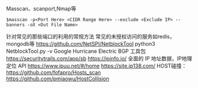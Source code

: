 Masscan、scanport,Nmap等
```
$masscan -p<Port Here> <CIDR Range Here> --exclude <Exclude IP> --banners -oX <Out File Name>
```

针对常见的那些端口的利用的常规方法
常见的未授权访问的服务如redis，mongodb等
https://github.com/NetSPI/NetblockTool 
  python3 NetblockTool.py -v Google
Hurricane Electric BGP 工具包
https://securitytrails.com/app/sb
https://ipinfo.io/  全面的 IP 地址数据，IP地理定位 API
https://www.ipuu.net/#/home
https://site.ip138.com/
HOST碰撞：https://github.com/fofapro/Hosts_scan
  https://github.com/pmiaowu/HostCollision
